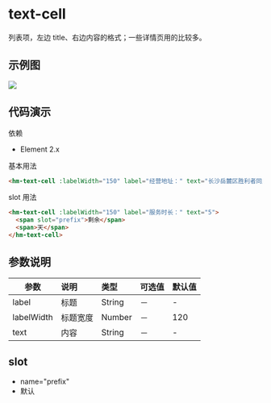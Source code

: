 # text-cell
列表项，左边 title、右边内容的格式；一些详情页用的比较多。

## 示例图
![](/images/text-cell.jpg)

## 代码演示
依赖
* Element 2.x

基本用法
```html
<hm-text-cell :labelWidth="150" label="经营地址：" text="长沙岳麓区胜利者同盟大厦"></hm-text-cell>
```
slot 用法
```html
<hm-text-cell :labelWidth="150" label="服务时长：" text="5">
  <span slot="prefix">剩余</span>
  <span>天</span>
</hm-text-cell>
```

## 参数说明
| 参数 | 说明 | 类型|  可选值 | 默认值 |
|-----|:----------|:------|:------------|:--------|
| label | 标题 |  String | － | - |
| labelWidth | 标题宽度 |  Number | － | 120 |
| text | 内容 |  String | － | - |

## slot
* name="prefix"
* 默认

